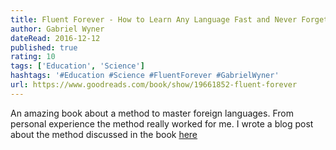 ```yaml
---
title: Fluent Forever - How to Learn Any Language Fast and Never Forget It
author: Gabriel Wyner
dateRead: 2016-12-12
published: true
rating: 10
tags: ['Education', 'Science']
hashtags: '#Education #Science #FluentForever #GabrielWyner'
url: https://www.goodreads.com/book/show/19661852-fluent-forever
---
```


An amazing book about a method to master foreign languages. From personal experience the method really worked for me. I wrote a blog post about the method discussed in the book [here](/how-to-learn-any-human-language-the-story-of-how-i-learnt-finnish)
